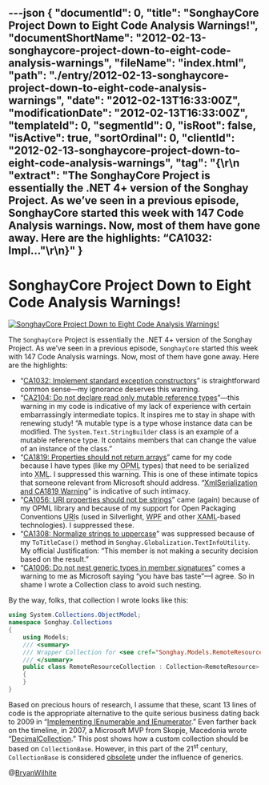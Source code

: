 ---json
{
  "documentId": 0,
  "title": "SonghayCore Project Down to Eight Code Analysis Warnings!",
  "documentShortName": "2012-02-13-songhaycore-project-down-to-eight-code-analysis-warnings",
  "fileName": "index.html",
  "path": "./entry/2012-02-13-songhaycore-project-down-to-eight-code-analysis-warnings",
  "date": "2012-02-13T16:33:00Z",
  "modificationDate": "2012-02-13T16:33:00Z",
  "templateId": 0,
  "segmentId": 0,
  "isRoot": false,
  "isActive": true,
  "sortOrdinal": 0,
  "clientId": "2012-02-13-songhaycore-project-down-to-eight-code-analysis-warnings",
  "tag": "{\r\n  \"extract\": \"The SonghayCore Project is essentially the .NET 4+ version of the Songhay Project. As we’ve seen in a previous episode, SonghayCore started this week with 147 Code Analysis warnings. Now, most of them have gone away. Here are the highlights: “CA1032: Impl...\"\r\n}"
}
---

# SonghayCore Project Down to Eight Code Analysis Warnings!

[<img alt="SonghayCore Project Down to Eight Code Analysis Warnings!" src="http://farm8.staticflickr.com/7055/6864575675_53809bbdc6.jpg">](http://www.flickr.com/photos/wilhite/6864575675/in/photostream/ "SonghayCore Project Down to Eight Code Analysis Warnings!")

The `SonghayCore` Project is essentially the .NET 4+ version of the Songhay Project. As we’ve seen in a previous episode, `SonghayCore` started this week with 147 Code Analysis warnings. Now, most of them have gone away. Here are the highlights:

* “[CA1032: Implement standard exception constructors](http://msdn.microsoft.com/en-us/library/ms182151.aspx)” is straightforward common sense—my ignorance deserves this warning.
* “[CA2104: Do not declare read only mutable reference types](http://msdn.microsoft.com/en-us/library/ms182302.aspx)”—this warning in my code is indicative of my lack of experience with certain embarrassingly intermediate topics. It inspires me to stay in shape with renewing study! “A mutable type is a type whose instance data can be modified. The `System.Text.StringBuilder` class is an example of a mutable reference type. It contains members that can change the value of an instance of the class.”
* “[CA1819: Properties should not return arrays](http://msdn.microsoft.com/en-us/library/0fss9skc.aspx)” came for my code because I have types (like my <acronym title="Outline Processor Markup Language">OPML</acronym> types) that need to be serialized into <acronym title="Extensible Markup Language">XML</acronym>. I suppressed this warning. This is one of these intimate topics that someone relevant from Microsoft should address. “[XmlSerialization and CA1819 Warning](http://social.msdn.microsoft.com/Forums/is/asmxandxml/thread/c29ec71d-52da-4a37-9291-fb95e28018f4)” is indicative of such intimacy.
* “[CA1056: URI properties should not be strings](http://msdn.microsoft.com/en-us/library/ms182175.aspx)” came (again) because of my OPML library and because of my support for Open Packaging Conventions <acronym title="Universal Resource Identifier">URI</acronym>s (used in Silverlight, <acronym title="Windows Presentation Foundation">WPF</acronym> and other <acronym title="Extensible Application Markup Language">XAML</acronym>-based technologies). I suppressed these.
* “[CA1308: Normalize strings to uppercase](http://msdn.microsoft.com/en-us/library/bb386042.aspx)” was suppressed because of my `ToTitleCase()` method in `Songhay.Globalization.TextInfoUtility`. My official Justification: “This member is not making a security decision based on the result.”
* “[CA1006: Do not nest generic types in member signatures](http://msdn.microsoft.com/en-us/library/ms182144.aspx)” comes a warning to me as Microsoft saying “you have bas taste”—I agree. So in shame I wrote a Collection class to avoid such nesting.

By the way, folks, that collection I wrote looks like this:

```cs
using System.Collections.ObjectModel;
namespace Songhay.Collections
{
    using Models;
    /// <summary>
    /// Wrapper Collection for <see cref="Songhay.Models.RemoteResource"/>.
    /// </summary>
    public class RemoteResourceCollection : Collection<RemoteResource>
    {
    }
}
```

Based on precious hours of research, I assume that these, scant 13 lines of code is the appropriate alternative to the quite serious business dating back to 2009 in “[Implementing IEnumerable and IEnumerator](http://brendan.enrick.com/post/Implementing-IEnumerable-and-IEnumerator.aspx).” Even farther back on the timeline, in 2007, a Microsoft MVP from Skopje, Macedonia wrote “[DecimalCollection](http://sharpsource.blogspot.com/2007/05/decimalcollection.html).” This post shows how a custom collection should be based on `CollectionBase`. However, in this part of the 21<sup>st</sup> century, `CollectionBase` is considered [obsolete](http://stackoverflow.com/questions/5704776/is-the-collectionbase-class-still-supported) under the influence of generics.

@[BryanWilhite](https://twitter.com/BryanWilhite)
